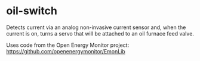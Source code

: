 # oil-switch
Detects current via an analog non-invasive current sensor and, when the current is on, turns a servo that will be attached to an oil furnace feed valve.

Uses code from the Open Energy Monitor project: https://github.com/openenergymonitor/EmonLib
